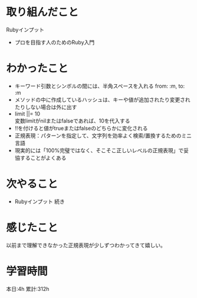 # 取り組んだこと       
Rubyインプット
- プロを目指す人のためのRuby入門
# わかったこと
- キーワード引数とシンボルの間には、半角スペースを入れる 
  from: :m, to: :m  
- メソッドの中に作成しているハッシュは、キーや値が追加されたり変更されたりしない場合は外に出す
- limit ||= 10  
  変数limitがnilまたはfalseであれば、10を代入する
- !!を付けると値がtrueまたはfalseのどちらかに変化される
- 正規表現：パターンを指定して、文字列を効率よく検索/置換するためのミニ言語
- 現実的には「100%完璧ではなく、そこそこ正しいレベルの正規表現」で妥協することがよくある
# 次やること
- Rubyインプット 続き
# 感じたこと
以前まで理解できなかった正規表現が少しずつわかってきて嬉しい。
# 学習時間  
本日:4h
累計:312h
